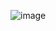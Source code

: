 ![image](https://github.com/roseJcke/roseJcke/assets/149651262/228f57cb-d2b8-44df-9c77-eae076eb54f6)

